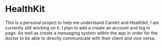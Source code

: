 # HealthKit
This is a personal project to help me understand Carekit and Healthkit, I am currently still working on it.
I plan to add a create an account and log in page. As well as create a messaging system within the app in order
for the doctor to be able to directly communicate with their client and vice versa.
